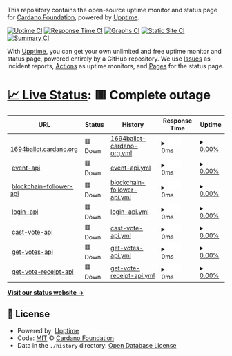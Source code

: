 This repository contains the open-source uptime monitor and status page for [Cardano Foundation](https://cardanofoundation.org), powered by [Upptime](https://github.com/upptime/upptime).

[![Uptime CI](https://github.com/cardano-foundation/cf-summit-evoting-status/workflows/Uptime%20CI/badge.svg)](https://github.com/cardano-foundation/cf-summit-evoting-status/actions?query=workflow%3A%22Uptime+CI%22)
[![Response Time CI](https://github.com/cardano-foundation/cf-summit-evoting-status/workflows/Response%20Time%20CI/badge.svg)](https://github.com/cardano-foundation/cf-summit-evoting-status/actions?query=workflow%3A%22Response+Time+CI%22)
[![Graphs CI](https://github.com/cardano-foundation/cf-summit-evoting-status/workflows/Graphs%20CI/badge.svg)](https://github.com/cardano-foundation/cf-summit-evoting-status/actions?query=workflow%3A%22Graphs+CI%22)
[![Static Site CI](https://github.com/cardano-foundation/cf-summit-evoting-status/workflows/Static%20Site%20CI/badge.svg)](https://github.com/cardano-foundation/cf-summit-evoting-status/actions?query=workflow%3A%22Static+Site+CI%22)
[![Summary CI](https://github.com/cardano-foundation/cf-summit-evoting-status/workflows/Summary%20CI/badge.svg)](https://github.com/cardano-foundation/cf-summit-evoting-status/actions?query=workflow%3A%22Summary+CI%22)

With [Upptime](https://upptime.js.org), you can get your own unlimited and free uptime monitor and status page, powered entirely by a GitHub repository. We use [Issues](https://github.com/cardano-foundation/cf-summit-evoting-status/issues) as incident reports, [Actions](https://github.com/cardano-foundation/cf-summit-evoting-status/actions) as uptime monitors, and [Pages](https://status.voting.summit.cardano.org) for the status page.

# [📈 Live Status](https://status.voting.summit.cardano.org): <!--live status--> **🟥 Complete outage**

<!--start: status pages-->
<!-- This summary is generated by Upptime (https://github.com/upptime/upptime) -->
<!-- Do not edit this manually, your changes will be overwritten -->
<!-- prettier-ignore -->
| URL | Status | History | Response Time | Uptime |
| --- | ------ | ------- | ------------- | ------ |
| <img alt="" src="https://icons.duckduckgo.com/ip3/1694ballot.cardano.org.ico" height="13"> [1694ballot.cardano.org](https://1694ballot.cardano.org/) | 🟥 Down | [1694ballot-cardano-org.yml](https://github.com/cardano-foundation/cf-cip1694-ballot-status/commits/HEAD/history/1694ballot-cardano-org.yml) | <details><summary><img alt="Response time graph" src="./graphs/1694ballot-cardano-org/response-time-week.png" height="20"> 0ms</summary><br><a href="https://status.1694ballot.cardano.org/history/1694ballot-cardano-org"><img alt="Response time 379" src="https://img.shields.io/endpoint?url=https%3A%2F%2Fraw.githubusercontent.com%2Fcardano-foundation%2Fcf-cip1694-ballot-status%2FHEAD%2Fapi%2F1694ballot-cardano-org%2Fresponse-time.json"></a><br><a href="https://status.1694ballot.cardano.org/history/1694ballot-cardano-org"><img alt="24-hour response time 0" src="https://img.shields.io/endpoint?url=https%3A%2F%2Fraw.githubusercontent.com%2Fcardano-foundation%2Fcf-cip1694-ballot-status%2FHEAD%2Fapi%2F1694ballot-cardano-org%2Fresponse-time-day.json"></a><br><a href="https://status.1694ballot.cardano.org/history/1694ballot-cardano-org"><img alt="7-day response time 0" src="https://img.shields.io/endpoint?url=https%3A%2F%2Fraw.githubusercontent.com%2Fcardano-foundation%2Fcf-cip1694-ballot-status%2FHEAD%2Fapi%2F1694ballot-cardano-org%2Fresponse-time-week.json"></a><br><a href="https://status.1694ballot.cardano.org/history/1694ballot-cardano-org"><img alt="30-day response time 0" src="https://img.shields.io/endpoint?url=https%3A%2F%2Fraw.githubusercontent.com%2Fcardano-foundation%2Fcf-cip1694-ballot-status%2FHEAD%2Fapi%2F1694ballot-cardano-org%2Fresponse-time-month.json"></a><br><a href="https://status.1694ballot.cardano.org/history/1694ballot-cardano-org"><img alt="1-year response time 379" src="https://img.shields.io/endpoint?url=https%3A%2F%2Fraw.githubusercontent.com%2Fcardano-foundation%2Fcf-cip1694-ballot-status%2FHEAD%2Fapi%2F1694ballot-cardano-org%2Fresponse-time-year.json"></a></details> | <details><summary><a href="https://status.1694ballot.cardano.org/history/1694ballot-cardano-org">0.00%</a></summary><a href="https://status.1694ballot.cardano.org/history/1694ballot-cardano-org"><img alt="All-time uptime 40.18%" src="https://img.shields.io/endpoint?url=https%3A%2F%2Fraw.githubusercontent.com%2Fcardano-foundation%2Fcf-cip1694-ballot-status%2FHEAD%2Fapi%2F1694ballot-cardano-org%2Fuptime.json"></a><br><a href="https://status.1694ballot.cardano.org/history/1694ballot-cardano-org"><img alt="24-hour uptime 0.00%" src="https://img.shields.io/endpoint?url=https%3A%2F%2Fraw.githubusercontent.com%2Fcardano-foundation%2Fcf-cip1694-ballot-status%2FHEAD%2Fapi%2F1694ballot-cardano-org%2Fuptime-day.json"></a><br><a href="https://status.1694ballot.cardano.org/history/1694ballot-cardano-org"><img alt="7-day uptime 0.00%" src="https://img.shields.io/endpoint?url=https%3A%2F%2Fraw.githubusercontent.com%2Fcardano-foundation%2Fcf-cip1694-ballot-status%2FHEAD%2Fapi%2F1694ballot-cardano-org%2Fuptime-week.json"></a><br><a href="https://status.1694ballot.cardano.org/history/1694ballot-cardano-org"><img alt="30-day uptime 0.00%" src="https://img.shields.io/endpoint?url=https%3A%2F%2Fraw.githubusercontent.com%2Fcardano-foundation%2Fcf-cip1694-ballot-status%2FHEAD%2Fapi%2F1694ballot-cardano-org%2Fuptime-month.json"></a><br><a href="https://status.1694ballot.cardano.org/history/1694ballot-cardano-org"><img alt="1-year uptime 40.18%" src="https://img.shields.io/endpoint?url=https%3A%2F%2Fraw.githubusercontent.com%2Fcardano-foundation%2Fcf-cip1694-ballot-status%2FHEAD%2Fapi%2F1694ballot-cardano-org%2Fuptime-year.json"></a></details>
| <img alt="" src="https://icons.duckduckgo.com/ip3/follower-api.1694ballot.cardano.org.ico" height="13"> [event-api](https://follower-api.1694ballot.cardano.org/api/reference/event/CIP-1694_Pre_Ratification) | 🟥 Down | [event-api.yml](https://github.com/cardano-foundation/cf-cip1694-ballot-status/commits/HEAD/history/event-api.yml) | <details><summary><img alt="Response time graph" src="./graphs/event-api/response-time-week.png" height="20"> 0ms</summary><br><a href="https://status.1694ballot.cardano.org/history/event-api"><img alt="Response time 542" src="https://img.shields.io/endpoint?url=https%3A%2F%2Fraw.githubusercontent.com%2Fcardano-foundation%2Fcf-cip1694-ballot-status%2FHEAD%2Fapi%2Fevent-api%2Fresponse-time.json"></a><br><a href="https://status.1694ballot.cardano.org/history/event-api"><img alt="24-hour response time 0" src="https://img.shields.io/endpoint?url=https%3A%2F%2Fraw.githubusercontent.com%2Fcardano-foundation%2Fcf-cip1694-ballot-status%2FHEAD%2Fapi%2Fevent-api%2Fresponse-time-day.json"></a><br><a href="https://status.1694ballot.cardano.org/history/event-api"><img alt="7-day response time 0" src="https://img.shields.io/endpoint?url=https%3A%2F%2Fraw.githubusercontent.com%2Fcardano-foundation%2Fcf-cip1694-ballot-status%2FHEAD%2Fapi%2Fevent-api%2Fresponse-time-week.json"></a><br><a href="https://status.1694ballot.cardano.org/history/event-api"><img alt="30-day response time 0" src="https://img.shields.io/endpoint?url=https%3A%2F%2Fraw.githubusercontent.com%2Fcardano-foundation%2Fcf-cip1694-ballot-status%2FHEAD%2Fapi%2Fevent-api%2Fresponse-time-month.json"></a><br><a href="https://status.1694ballot.cardano.org/history/event-api"><img alt="1-year response time 542" src="https://img.shields.io/endpoint?url=https%3A%2F%2Fraw.githubusercontent.com%2Fcardano-foundation%2Fcf-cip1694-ballot-status%2FHEAD%2Fapi%2Fevent-api%2Fresponse-time-year.json"></a></details> | <details><summary><a href="https://status.1694ballot.cardano.org/history/event-api">0.00%</a></summary><a href="https://status.1694ballot.cardano.org/history/event-api"><img alt="All-time uptime 40.32%" src="https://img.shields.io/endpoint?url=https%3A%2F%2Fraw.githubusercontent.com%2Fcardano-foundation%2Fcf-cip1694-ballot-status%2FHEAD%2Fapi%2Fevent-api%2Fuptime.json"></a><br><a href="https://status.1694ballot.cardano.org/history/event-api"><img alt="24-hour uptime 0.00%" src="https://img.shields.io/endpoint?url=https%3A%2F%2Fraw.githubusercontent.com%2Fcardano-foundation%2Fcf-cip1694-ballot-status%2FHEAD%2Fapi%2Fevent-api%2Fuptime-day.json"></a><br><a href="https://status.1694ballot.cardano.org/history/event-api"><img alt="7-day uptime 0.00%" src="https://img.shields.io/endpoint?url=https%3A%2F%2Fraw.githubusercontent.com%2Fcardano-foundation%2Fcf-cip1694-ballot-status%2FHEAD%2Fapi%2Fevent-api%2Fuptime-week.json"></a><br><a href="https://status.1694ballot.cardano.org/history/event-api"><img alt="30-day uptime 0.00%" src="https://img.shields.io/endpoint?url=https%3A%2F%2Fraw.githubusercontent.com%2Fcardano-foundation%2Fcf-cip1694-ballot-status%2FHEAD%2Fapi%2Fevent-api%2Fuptime-month.json"></a><br><a href="https://status.1694ballot.cardano.org/history/event-api"><img alt="1-year uptime 40.32%" src="https://img.shields.io/endpoint?url=https%3A%2F%2Fraw.githubusercontent.com%2Fcardano-foundation%2Fcf-cip1694-ballot-status%2FHEAD%2Fapi%2Fevent-api%2Fuptime-year.json"></a></details>
| <img alt="" src="https://icons.duckduckgo.com/ip3/follower-api.1694ballot.cardano.org.ico" height="13"> [blockchain-follower-api](https://follower-api.1694ballot.cardano.org/api/blockchain/tip) | 🟥 Down | [blockchain-follower-api.yml](https://github.com/cardano-foundation/cf-cip1694-ballot-status/commits/HEAD/history/blockchain-follower-api.yml) | <details><summary><img alt="Response time graph" src="./graphs/blockchain-follower-api/response-time-week.png" height="20"> 0ms</summary><br><a href="https://status.1694ballot.cardano.org/history/blockchain-follower-api"><img alt="Response time 374" src="https://img.shields.io/endpoint?url=https%3A%2F%2Fraw.githubusercontent.com%2Fcardano-foundation%2Fcf-cip1694-ballot-status%2FHEAD%2Fapi%2Fblockchain-follower-api%2Fresponse-time.json"></a><br><a href="https://status.1694ballot.cardano.org/history/blockchain-follower-api"><img alt="24-hour response time 0" src="https://img.shields.io/endpoint?url=https%3A%2F%2Fraw.githubusercontent.com%2Fcardano-foundation%2Fcf-cip1694-ballot-status%2FHEAD%2Fapi%2Fblockchain-follower-api%2Fresponse-time-day.json"></a><br><a href="https://status.1694ballot.cardano.org/history/blockchain-follower-api"><img alt="7-day response time 0" src="https://img.shields.io/endpoint?url=https%3A%2F%2Fraw.githubusercontent.com%2Fcardano-foundation%2Fcf-cip1694-ballot-status%2FHEAD%2Fapi%2Fblockchain-follower-api%2Fresponse-time-week.json"></a><br><a href="https://status.1694ballot.cardano.org/history/blockchain-follower-api"><img alt="30-day response time 0" src="https://img.shields.io/endpoint?url=https%3A%2F%2Fraw.githubusercontent.com%2Fcardano-foundation%2Fcf-cip1694-ballot-status%2FHEAD%2Fapi%2Fblockchain-follower-api%2Fresponse-time-month.json"></a><br><a href="https://status.1694ballot.cardano.org/history/blockchain-follower-api"><img alt="1-year response time 374" src="https://img.shields.io/endpoint?url=https%3A%2F%2Fraw.githubusercontent.com%2Fcardano-foundation%2Fcf-cip1694-ballot-status%2FHEAD%2Fapi%2Fblockchain-follower-api%2Fresponse-time-year.json"></a></details> | <details><summary><a href="https://status.1694ballot.cardano.org/history/blockchain-follower-api">0.00%</a></summary><a href="https://status.1694ballot.cardano.org/history/blockchain-follower-api"><img alt="All-time uptime 40.53%" src="https://img.shields.io/endpoint?url=https%3A%2F%2Fraw.githubusercontent.com%2Fcardano-foundation%2Fcf-cip1694-ballot-status%2FHEAD%2Fapi%2Fblockchain-follower-api%2Fuptime.json"></a><br><a href="https://status.1694ballot.cardano.org/history/blockchain-follower-api"><img alt="24-hour uptime 0.00%" src="https://img.shields.io/endpoint?url=https%3A%2F%2Fraw.githubusercontent.com%2Fcardano-foundation%2Fcf-cip1694-ballot-status%2FHEAD%2Fapi%2Fblockchain-follower-api%2Fuptime-day.json"></a><br><a href="https://status.1694ballot.cardano.org/history/blockchain-follower-api"><img alt="7-day uptime 0.00%" src="https://img.shields.io/endpoint?url=https%3A%2F%2Fraw.githubusercontent.com%2Fcardano-foundation%2Fcf-cip1694-ballot-status%2FHEAD%2Fapi%2Fblockchain-follower-api%2Fuptime-week.json"></a><br><a href="https://status.1694ballot.cardano.org/history/blockchain-follower-api"><img alt="30-day uptime 0.00%" src="https://img.shields.io/endpoint?url=https%3A%2F%2Fraw.githubusercontent.com%2Fcardano-foundation%2Fcf-cip1694-ballot-status%2FHEAD%2Fapi%2Fblockchain-follower-api%2Fuptime-month.json"></a><br><a href="https://status.1694ballot.cardano.org/history/blockchain-follower-api"><img alt="1-year uptime 40.53%" src="https://img.shields.io/endpoint?url=https%3A%2F%2Fraw.githubusercontent.com%2Fcardano-foundation%2Fcf-cip1694-ballot-status%2FHEAD%2Fapi%2Fblockchain-follower-api%2Fuptime-year.json"></a></details>
| <img alt="" src="https://icons.duckduckgo.com/ip3/api.1694ballot.cardano.org.ico" height="13"> [login-api](http://api.1694ballot.cardano.org/api/auth/login) | 🟥 Down | [login-api.yml](https://github.com/cardano-foundation/cf-cip1694-ballot-status/commits/HEAD/history/login-api.yml) | <details><summary><img alt="Response time graph" src="./graphs/login-api/response-time-week.png" height="20"> 0ms</summary><br><a href="https://status.1694ballot.cardano.org/history/login-api"><img alt="Response time 481" src="https://img.shields.io/endpoint?url=https%3A%2F%2Fraw.githubusercontent.com%2Fcardano-foundation%2Fcf-cip1694-ballot-status%2FHEAD%2Fapi%2Flogin-api%2Fresponse-time.json"></a><br><a href="https://status.1694ballot.cardano.org/history/login-api"><img alt="24-hour response time 0" src="https://img.shields.io/endpoint?url=https%3A%2F%2Fraw.githubusercontent.com%2Fcardano-foundation%2Fcf-cip1694-ballot-status%2FHEAD%2Fapi%2Flogin-api%2Fresponse-time-day.json"></a><br><a href="https://status.1694ballot.cardano.org/history/login-api"><img alt="7-day response time 0" src="https://img.shields.io/endpoint?url=https%3A%2F%2Fraw.githubusercontent.com%2Fcardano-foundation%2Fcf-cip1694-ballot-status%2FHEAD%2Fapi%2Flogin-api%2Fresponse-time-week.json"></a><br><a href="https://status.1694ballot.cardano.org/history/login-api"><img alt="30-day response time 0" src="https://img.shields.io/endpoint?url=https%3A%2F%2Fraw.githubusercontent.com%2Fcardano-foundation%2Fcf-cip1694-ballot-status%2FHEAD%2Fapi%2Flogin-api%2Fresponse-time-month.json"></a><br><a href="https://status.1694ballot.cardano.org/history/login-api"><img alt="1-year response time 481" src="https://img.shields.io/endpoint?url=https%3A%2F%2Fraw.githubusercontent.com%2Fcardano-foundation%2Fcf-cip1694-ballot-status%2FHEAD%2Fapi%2Flogin-api%2Fresponse-time-year.json"></a></details> | <details><summary><a href="https://status.1694ballot.cardano.org/history/login-api">0.00%</a></summary><a href="https://status.1694ballot.cardano.org/history/login-api"><img alt="All-time uptime 40.55%" src="https://img.shields.io/endpoint?url=https%3A%2F%2Fraw.githubusercontent.com%2Fcardano-foundation%2Fcf-cip1694-ballot-status%2FHEAD%2Fapi%2Flogin-api%2Fuptime.json"></a><br><a href="https://status.1694ballot.cardano.org/history/login-api"><img alt="24-hour uptime 0.00%" src="https://img.shields.io/endpoint?url=https%3A%2F%2Fraw.githubusercontent.com%2Fcardano-foundation%2Fcf-cip1694-ballot-status%2FHEAD%2Fapi%2Flogin-api%2Fuptime-day.json"></a><br><a href="https://status.1694ballot.cardano.org/history/login-api"><img alt="7-day uptime 0.00%" src="https://img.shields.io/endpoint?url=https%3A%2F%2Fraw.githubusercontent.com%2Fcardano-foundation%2Fcf-cip1694-ballot-status%2FHEAD%2Fapi%2Flogin-api%2Fuptime-week.json"></a><br><a href="https://status.1694ballot.cardano.org/history/login-api"><img alt="30-day uptime 0.00%" src="https://img.shields.io/endpoint?url=https%3A%2F%2Fraw.githubusercontent.com%2Fcardano-foundation%2Fcf-cip1694-ballot-status%2FHEAD%2Fapi%2Flogin-api%2Fuptime-month.json"></a><br><a href="https://status.1694ballot.cardano.org/history/login-api"><img alt="1-year uptime 40.55%" src="https://img.shields.io/endpoint?url=https%3A%2F%2Fraw.githubusercontent.com%2Fcardano-foundation%2Fcf-cip1694-ballot-status%2FHEAD%2Fapi%2Flogin-api%2Fuptime-year.json"></a></details>
| <img alt="" src="https://icons.duckduckgo.com/ip3/api.1694ballot.cardano.org.ico" height="13"> [cast-vote-api](http://api.1694ballot.cardano.org/api/vote/cast) | 🟥 Down | [cast-vote-api.yml](https://github.com/cardano-foundation/cf-cip1694-ballot-status/commits/HEAD/history/cast-vote-api.yml) | <details><summary><img alt="Response time graph" src="./graphs/cast-vote-api/response-time-week.png" height="20"> 0ms</summary><br><a href="https://status.1694ballot.cardano.org/history/cast-vote-api"><img alt="Response time 320" src="https://img.shields.io/endpoint?url=https%3A%2F%2Fraw.githubusercontent.com%2Fcardano-foundation%2Fcf-cip1694-ballot-status%2FHEAD%2Fapi%2Fcast-vote-api%2Fresponse-time.json"></a><br><a href="https://status.1694ballot.cardano.org/history/cast-vote-api"><img alt="24-hour response time 0" src="https://img.shields.io/endpoint?url=https%3A%2F%2Fraw.githubusercontent.com%2Fcardano-foundation%2Fcf-cip1694-ballot-status%2FHEAD%2Fapi%2Fcast-vote-api%2Fresponse-time-day.json"></a><br><a href="https://status.1694ballot.cardano.org/history/cast-vote-api"><img alt="7-day response time 0" src="https://img.shields.io/endpoint?url=https%3A%2F%2Fraw.githubusercontent.com%2Fcardano-foundation%2Fcf-cip1694-ballot-status%2FHEAD%2Fapi%2Fcast-vote-api%2Fresponse-time-week.json"></a><br><a href="https://status.1694ballot.cardano.org/history/cast-vote-api"><img alt="30-day response time 0" src="https://img.shields.io/endpoint?url=https%3A%2F%2Fraw.githubusercontent.com%2Fcardano-foundation%2Fcf-cip1694-ballot-status%2FHEAD%2Fapi%2Fcast-vote-api%2Fresponse-time-month.json"></a><br><a href="https://status.1694ballot.cardano.org/history/cast-vote-api"><img alt="1-year response time 320" src="https://img.shields.io/endpoint?url=https%3A%2F%2Fraw.githubusercontent.com%2Fcardano-foundation%2Fcf-cip1694-ballot-status%2FHEAD%2Fapi%2Fcast-vote-api%2Fresponse-time-year.json"></a></details> | <details><summary><a href="https://status.1694ballot.cardano.org/history/cast-vote-api">0.00%</a></summary><a href="https://status.1694ballot.cardano.org/history/cast-vote-api"><img alt="All-time uptime 40.55%" src="https://img.shields.io/endpoint?url=https%3A%2F%2Fraw.githubusercontent.com%2Fcardano-foundation%2Fcf-cip1694-ballot-status%2FHEAD%2Fapi%2Fcast-vote-api%2Fuptime.json"></a><br><a href="https://status.1694ballot.cardano.org/history/cast-vote-api"><img alt="24-hour uptime 0.00%" src="https://img.shields.io/endpoint?url=https%3A%2F%2Fraw.githubusercontent.com%2Fcardano-foundation%2Fcf-cip1694-ballot-status%2FHEAD%2Fapi%2Fcast-vote-api%2Fuptime-day.json"></a><br><a href="https://status.1694ballot.cardano.org/history/cast-vote-api"><img alt="7-day uptime 0.00%" src="https://img.shields.io/endpoint?url=https%3A%2F%2Fraw.githubusercontent.com%2Fcardano-foundation%2Fcf-cip1694-ballot-status%2FHEAD%2Fapi%2Fcast-vote-api%2Fuptime-week.json"></a><br><a href="https://status.1694ballot.cardano.org/history/cast-vote-api"><img alt="30-day uptime 0.00%" src="https://img.shields.io/endpoint?url=https%3A%2F%2Fraw.githubusercontent.com%2Fcardano-foundation%2Fcf-cip1694-ballot-status%2FHEAD%2Fapi%2Fcast-vote-api%2Fuptime-month.json"></a><br><a href="https://status.1694ballot.cardano.org/history/cast-vote-api"><img alt="1-year uptime 40.55%" src="https://img.shields.io/endpoint?url=https%3A%2F%2Fraw.githubusercontent.com%2Fcardano-foundation%2Fcf-cip1694-ballot-status%2FHEAD%2Fapi%2Fcast-vote-api%2Fuptime-year.json"></a></details>
| <img alt="" src="https://icons.duckduckgo.com/ip3/api.1694ballot.cardano.org.ico" height="13"> [get-votes-api](http://api.1694ballot.cardano.org/api/vote/votes/CIP-1694_Pre_Ratification) | 🟥 Down | [get-votes-api.yml](https://github.com/cardano-foundation/cf-cip1694-ballot-status/commits/HEAD/history/get-votes-api.yml) | <details><summary><img alt="Response time graph" src="./graphs/get-votes-api/response-time-week.png" height="20"> 0ms</summary><br><a href="https://status.1694ballot.cardano.org/history/get-votes-api"><img alt="Response time 324" src="https://img.shields.io/endpoint?url=https%3A%2F%2Fraw.githubusercontent.com%2Fcardano-foundation%2Fcf-cip1694-ballot-status%2FHEAD%2Fapi%2Fget-votes-api%2Fresponse-time.json"></a><br><a href="https://status.1694ballot.cardano.org/history/get-votes-api"><img alt="24-hour response time 0" src="https://img.shields.io/endpoint?url=https%3A%2F%2Fraw.githubusercontent.com%2Fcardano-foundation%2Fcf-cip1694-ballot-status%2FHEAD%2Fapi%2Fget-votes-api%2Fresponse-time-day.json"></a><br><a href="https://status.1694ballot.cardano.org/history/get-votes-api"><img alt="7-day response time 0" src="https://img.shields.io/endpoint?url=https%3A%2F%2Fraw.githubusercontent.com%2Fcardano-foundation%2Fcf-cip1694-ballot-status%2FHEAD%2Fapi%2Fget-votes-api%2Fresponse-time-week.json"></a><br><a href="https://status.1694ballot.cardano.org/history/get-votes-api"><img alt="30-day response time 0" src="https://img.shields.io/endpoint?url=https%3A%2F%2Fraw.githubusercontent.com%2Fcardano-foundation%2Fcf-cip1694-ballot-status%2FHEAD%2Fapi%2Fget-votes-api%2Fresponse-time-month.json"></a><br><a href="https://status.1694ballot.cardano.org/history/get-votes-api"><img alt="1-year response time 324" src="https://img.shields.io/endpoint?url=https%3A%2F%2Fraw.githubusercontent.com%2Fcardano-foundation%2Fcf-cip1694-ballot-status%2FHEAD%2Fapi%2Fget-votes-api%2Fresponse-time-year.json"></a></details> | <details><summary><a href="https://status.1694ballot.cardano.org/history/get-votes-api">0.00%</a></summary><a href="https://status.1694ballot.cardano.org/history/get-votes-api"><img alt="All-time uptime 40.55%" src="https://img.shields.io/endpoint?url=https%3A%2F%2Fraw.githubusercontent.com%2Fcardano-foundation%2Fcf-cip1694-ballot-status%2FHEAD%2Fapi%2Fget-votes-api%2Fuptime.json"></a><br><a href="https://status.1694ballot.cardano.org/history/get-votes-api"><img alt="24-hour uptime 0.00%" src="https://img.shields.io/endpoint?url=https%3A%2F%2Fraw.githubusercontent.com%2Fcardano-foundation%2Fcf-cip1694-ballot-status%2FHEAD%2Fapi%2Fget-votes-api%2Fuptime-day.json"></a><br><a href="https://status.1694ballot.cardano.org/history/get-votes-api"><img alt="7-day uptime 0.00%" src="https://img.shields.io/endpoint?url=https%3A%2F%2Fraw.githubusercontent.com%2Fcardano-foundation%2Fcf-cip1694-ballot-status%2FHEAD%2Fapi%2Fget-votes-api%2Fuptime-week.json"></a><br><a href="https://status.1694ballot.cardano.org/history/get-votes-api"><img alt="30-day uptime 0.00%" src="https://img.shields.io/endpoint?url=https%3A%2F%2Fraw.githubusercontent.com%2Fcardano-foundation%2Fcf-cip1694-ballot-status%2FHEAD%2Fapi%2Fget-votes-api%2Fuptime-month.json"></a><br><a href="https://status.1694ballot.cardano.org/history/get-votes-api"><img alt="1-year uptime 40.55%" src="https://img.shields.io/endpoint?url=https%3A%2F%2Fraw.githubusercontent.com%2Fcardano-foundation%2Fcf-cip1694-ballot-status%2FHEAD%2Fapi%2Fget-votes-api%2Fuptime-year.json"></a></details>
| <img alt="" src="https://icons.duckduckgo.com/ip3/api.1694ballot.cardano.org.ico" height="13"> [get-vote-receipt-api](http://api.1694ballot.cardano.org/api/vote/receipt/CIP-1694_Pre_Ratification/CIP1694_APPROVAL) | 🟥 Down | [get-vote-receipt-api.yml](https://github.com/cardano-foundation/cf-cip1694-ballot-status/commits/HEAD/history/get-vote-receipt-api.yml) | <details><summary><img alt="Response time graph" src="./graphs/get-vote-receipt-api/response-time-week.png" height="20"> 0ms</summary><br><a href="https://status.1694ballot.cardano.org/history/get-vote-receipt-api"><img alt="Response time 281" src="https://img.shields.io/endpoint?url=https%3A%2F%2Fraw.githubusercontent.com%2Fcardano-foundation%2Fcf-cip1694-ballot-status%2FHEAD%2Fapi%2Fget-vote-receipt-api%2Fresponse-time.json"></a><br><a href="https://status.1694ballot.cardano.org/history/get-vote-receipt-api"><img alt="24-hour response time 0" src="https://img.shields.io/endpoint?url=https%3A%2F%2Fraw.githubusercontent.com%2Fcardano-foundation%2Fcf-cip1694-ballot-status%2FHEAD%2Fapi%2Fget-vote-receipt-api%2Fresponse-time-day.json"></a><br><a href="https://status.1694ballot.cardano.org/history/get-vote-receipt-api"><img alt="7-day response time 0" src="https://img.shields.io/endpoint?url=https%3A%2F%2Fraw.githubusercontent.com%2Fcardano-foundation%2Fcf-cip1694-ballot-status%2FHEAD%2Fapi%2Fget-vote-receipt-api%2Fresponse-time-week.json"></a><br><a href="https://status.1694ballot.cardano.org/history/get-vote-receipt-api"><img alt="30-day response time 0" src="https://img.shields.io/endpoint?url=https%3A%2F%2Fraw.githubusercontent.com%2Fcardano-foundation%2Fcf-cip1694-ballot-status%2FHEAD%2Fapi%2Fget-vote-receipt-api%2Fresponse-time-month.json"></a><br><a href="https://status.1694ballot.cardano.org/history/get-vote-receipt-api"><img alt="1-year response time 281" src="https://img.shields.io/endpoint?url=https%3A%2F%2Fraw.githubusercontent.com%2Fcardano-foundation%2Fcf-cip1694-ballot-status%2FHEAD%2Fapi%2Fget-vote-receipt-api%2Fresponse-time-year.json"></a></details> | <details><summary><a href="https://status.1694ballot.cardano.org/history/get-vote-receipt-api">0.00%</a></summary><a href="https://status.1694ballot.cardano.org/history/get-vote-receipt-api"><img alt="All-time uptime 40.55%" src="https://img.shields.io/endpoint?url=https%3A%2F%2Fraw.githubusercontent.com%2Fcardano-foundation%2Fcf-cip1694-ballot-status%2FHEAD%2Fapi%2Fget-vote-receipt-api%2Fuptime.json"></a><br><a href="https://status.1694ballot.cardano.org/history/get-vote-receipt-api"><img alt="24-hour uptime 0.00%" src="https://img.shields.io/endpoint?url=https%3A%2F%2Fraw.githubusercontent.com%2Fcardano-foundation%2Fcf-cip1694-ballot-status%2FHEAD%2Fapi%2Fget-vote-receipt-api%2Fuptime-day.json"></a><br><a href="https://status.1694ballot.cardano.org/history/get-vote-receipt-api"><img alt="7-day uptime 0.00%" src="https://img.shields.io/endpoint?url=https%3A%2F%2Fraw.githubusercontent.com%2Fcardano-foundation%2Fcf-cip1694-ballot-status%2FHEAD%2Fapi%2Fget-vote-receipt-api%2Fuptime-week.json"></a><br><a href="https://status.1694ballot.cardano.org/history/get-vote-receipt-api"><img alt="30-day uptime 0.00%" src="https://img.shields.io/endpoint?url=https%3A%2F%2Fraw.githubusercontent.com%2Fcardano-foundation%2Fcf-cip1694-ballot-status%2FHEAD%2Fapi%2Fget-vote-receipt-api%2Fuptime-month.json"></a><br><a href="https://status.1694ballot.cardano.org/history/get-vote-receipt-api"><img alt="1-year uptime 40.55%" src="https://img.shields.io/endpoint?url=https%3A%2F%2Fraw.githubusercontent.com%2Fcardano-foundation%2Fcf-cip1694-ballot-status%2FHEAD%2Fapi%2Fget-vote-receipt-api%2Fuptime-year.json"></a></details>

<!--end: status pages-->

[**Visit our status website →**](https://status.voting.summit.cardano.org)

## 📄 License

- Powered by: [Upptime](https://github.com/upptime/upptime)
- Code: [MIT](./LICENSE) © [Cardano Foundation](https://cardanofoundation.org)
- Data in the `./history` directory: [Open Database License](https://opendatacommons.org/licenses/odbl/1-0/)
